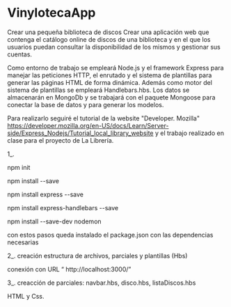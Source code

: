 # VinylotecaApp
Crear una pequeña biblioteca de discos
Crear una aplicación web que contenga el catálogo online de discos de una biblioteca  y en el que los usuarios puedan consultar la disponibilidad de los mismos y gestionar sus cuentas.

Como entorno de trabajo se empleará Node.js y el framework Express para manejar las peticiones HTTP, el enrutado y el sistema de plantillas para generar las páginas HTML de forma dinámica.
Además como motor del sistema de plantillas se empleará Handlebars.hbs.
Los datos se almacenarán en MongoDb y se trabajará con el paquete Mongoose para conectar la base de datos y para generar los modelos.


Para realizarlo seguiré el tutorial  de la website "Developer. Mozilla" https://developer.mozilla.org/en-US/docs/Learn/Server-side/Express_Nodejs/Tutorial_local_library_website 
y el trabajo realizado en clase para el proyecto de La Librería.


1_.

npm init

npm install --save

npm install express --save

npm install express-handlebars --save

npm install --save-dev nodemon
 
con estos pasos queda instalado el package.json con las dependencias necesarias

2_. creación estructura de archivos, parciales y plantillas (Hbs)

conexión con URL “ http://localhost:3000/”

3_. creacción  de parciales: navbar.hbs, disco.hbs, listaDiscos.hbs

HTML y Css.



